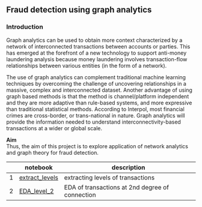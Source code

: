 ## Fraud detection using graph analytics

### Introduction
Graph analytics can be used to obtain more context characterized by a network of interconnected transactions between accounts or parties. This has emerged at the forefront of a new technology to support anti-money laundering analysis because money laundering involves transaction-flow relationships between various entities (in the form of a network).

The use of graph analytics can complement traditional machine learning techniques by overcoming the challenge of uncovering relationships in a massive, complex and interconnected dataset. Another advantage of using graph based methods is that the method is channel/platform independent and they are more adaptive than rule-based systems, and more expressive than traditional statistical methods. According to Interpol, most financial crimes are cross-border, or trans-national in nature. Graph analytics will provide the information needed to understand interconnectivity-based transactions at a wider or global scale. 

**Aim**
<br> Thus, the aim of this project is to explore application of network analytics and graph theory for fraud detection. 



|   | notebook                      | description                    |
|---|-------------------------------|--------------------------------|
| 1 | [extract_levels](https://github.com/doscsy12/ADI_projects/blob/main/AML/extract_levels.ipynb) | extracting levels of transactions |
| 2 | [EDA_level_2](https://github.com/doscsy12/ADI_projects/blob/main/AML/EDA_level_2.ipynb)| EDA of transactions at 2nd degree of connection |
